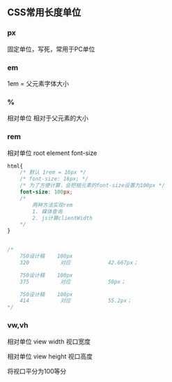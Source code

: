 ## CSS常用长度单位

### px

固定单位，写死，常用于PC单位

### em

1em = 父元素字体大小

### %

相对单位 相对于父元素的大小

### rem

相对单位 root element font-size

```css
html{
    /* 默认 1rem = 16px */
    /* font-size: 16px; */
    /* 为了方便计算，会把根元素的font-size设置为100px */
    font-size: 100px;
    /*
    	两种方法实现rem
    	1. 媒体查询
    	2. js计算clientWidth
    */
}


/* 
	750设计稿    100px
	320          对应            42.667px；

	750设计稿    100px
	375          对应            50px；

	750设计稿    100px
	414          对应            55.2px；
*/
```





### vw,vh

相对单位 view width 视口宽度

相对单位 view height 视口高度

将视口平分为100等分